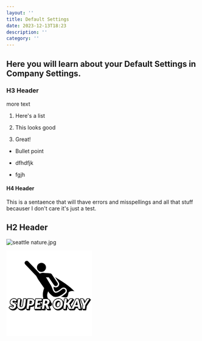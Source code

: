 ```yaml
---
layout: ''
title: Default Settings
date: 2023-12-13T18:23
description: ''
category: ''
---
```


## Here you will learn about your Default Settings in Company Settings.



### H3 Header

more text

1.  Here\'s a list

2.  This looks good

3.  Great!

* Bullet point

* dfhdfjk

* fgjh



#### H4 Header

This is a sentaence that will thave errors and misspellings and all that stuff becauser I don\'t care it\'s just a test.

## H2 Header

![seattle nature.jpg](images/documentation/seattle%20nature.jpg)

![SuperOkayLogo-256478.png](src/images/SuperOkayLogo-256478.png)